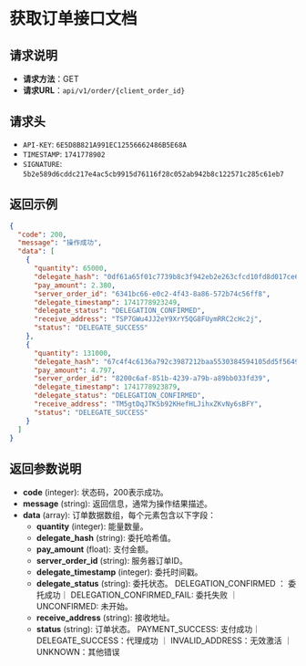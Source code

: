 # 获取订单接口文档

## 请求说明

- **请求方法**：GET
- **请求URL**：`api/v1/order/{client_order_id}`

## 请求头

- `API-KEY`: `6E5D8B821A991EC12556662486B5E68A`
- `TIMESTAMP`: `1741778902`
- `SIGNATURE`: `5b2e589d6cddc217e4ac5cb9915d76116f28c052ab942b8c122571c285c61eb7`

## 返回示例

```json
{
  "code": 200,
  "message": "操作成功",
  "data": [
    {
      "quantity": 65000,
      "delegate_hash": "0df61a65f01c7739b8c3f942eb2e263cfcd10fd8d017ce63e9eaec886a467e65",
      "pay_amount": 2.380,
      "server_order_id": "6341bc66-e0c2-4f43-8a86-572b74c56ff8",
      "delegate_timestamp": 1741778923249,
      "delegate_status": "DELEGATION_CONFIRMED",
      "receive_address": "TSP7GWu4JJ2eY9XrY5QG8FUymRRC2cHc2j",
      "status": "DELEGATE_SUCCESS"
    },
    {
      "quantity": 131000,
      "delegate_hash": "67c4f4c6136a792c3987212baa5530384594105dd5f56492c7cf99dc94dcd629",
      "pay_amount": 4.797,
      "server_order_id": "8200c6af-851b-4239-a79b-a89bb033fd39",
      "delegate_timestamp": 1741778923879,
      "delegate_status": "DELEGATION_CONFIRMED",
      "receive_address": "TM5gtDqJTK5b92KHefHLJihxZKvNy6sBFY",
      "status": "DELEGATE_SUCCESS"
    }
  ]
}
```

## 返回参数说明

- **code** (integer): 状态码，200表示成功。
- **message** (string): 返回信息，通常为操作结果描述。
- **data** (array): 订单数据数组，每个元素包含以下字段：
  - **quantity** (integer): 能量数量。
  - **delegate_hash** (string): 委托哈希值。
  - **pay_amount** (float): 支付金额。
  - **server_order_id** (string): 服务器订单ID。
  - **delegate_timestamp** (integer): 委托时间戳。
  - **delegate_status** (string): 委托状态。 DELEGATION_CONFIRMED ： 委托成功｜ 
DELEGATION_CONFIRMED_FAIL: 委托失败 ｜ 
UNCONFIRMED: 未开始。 
  - **receive_address** (string): 接收地址。
  - **status** (string): 订单状态。
  PAYMENT_SUCCESS: 支付成功｜
  DELEGATE_SUCCESS：代理成功 ｜ 
INVALID_ADDRESS：无效激活 ｜ 
UNKNOWN：其他错误
